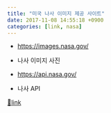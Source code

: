 ```yaml
---
title: "미국 나사 이미지 제공 사이트"
date: 2017-11-08 14:55:18 +0900
categories: [link, nasa]
---
```


- https://images.nasa.gov/
- 나사 이미지 사진

- https://api.nasa.gov/
- 나사 API





[🔗link](http://www.mins01.com/mh/tech/read/1123)